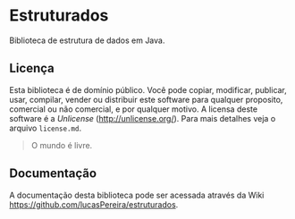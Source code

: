 Estruturados
============
Biblioteca de estrutura de dados em Java.

## Licença
Esta biblioteca é de domínio público. Você pode copiar, modificar, publicar, usar, compilar, vender ou distribuir este software para qualquer proposito, comercial ou não comercial, e por qualquer motivo. A licensa deste software é a *Unlicense* (http://unlicense.org/). Para mais detalhes veja o arquivo `license.md`.
> O mundo é livre.

## Documentação
A documentação desta biblioteca pode ser acessada através da Wiki https://github.com/lucasPereira/estruturados.
